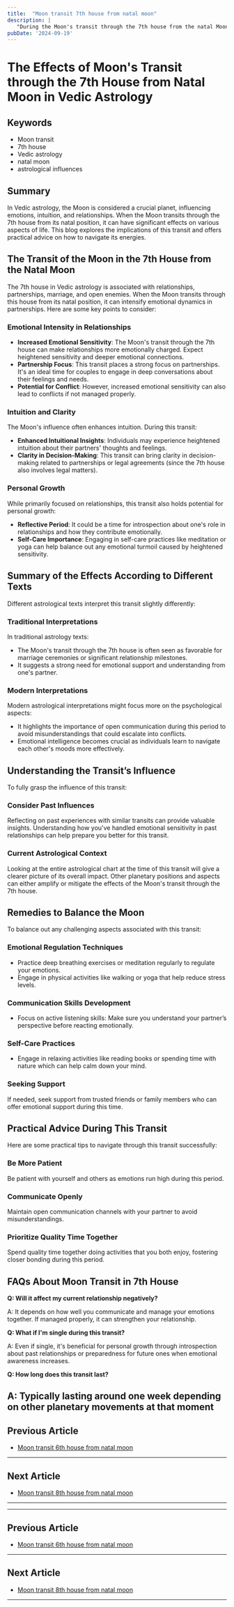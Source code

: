 ```yaml
---
title:  "Moon transit 7th house from natal moon"
description: |
   "During the Moon's transit through the 7th house from the natal Moon
pubDate: '2024-09-19'
---
```


# The Effects of Moon's Transit through the 7th House from Natal Moon in Vedic Astrology

## Keywords
- Moon transit
- 7th house
- Vedic astrology
- natal moon
- astrological influences

## Summary
In Vedic astrology, the Moon is considered a crucial planet, influencing emotions, intuition, and relationships. When the Moon transits through the 7th house from its natal position, it can have significant effects on various aspects of life. This blog explores the implications of this transit and offers practical advice on how to navigate its energies.

## The Transit of the Moon in the 7th House from the Natal Moon

The 7th house in Vedic astrology is associated with relationships, partnerships, marriage, and open enemies. When the Moon transits through this house from its natal position, it can intensify emotional dynamics in partnerships. Here are some key points to consider:

### Emotional Intensity in Relationships
- **Increased Emotional Sensitivity**: The Moon's transit through the 7th house can make relationships more emotionally charged. Expect heightened sensitivity and deeper emotional connections.
- **Partnership Focus**: This transit places a strong focus on partnerships. It's an ideal time for couples to engage in deep conversations about their feelings and needs.
- **Potential for Conflict**: However, increased emotional sensitivity can also lead to conflicts if not managed properly.

### Intuition and Clarity
The Moon's influence often enhances intuition. During this transit:
- **Enhanced Intuitional Insights**: Individuals may experience heightened intuition about their partners' thoughts and feelings.
- **Clarity in Decision-Making**: This transit can bring clarity in decision-making related to partnerships or legal agreements (since the 7th house also involves legal matters).

### Personal Growth
While primarily focused on relationships, this transit also holds potential for personal growth:
- **Reflective Period**: It could be a time for introspection about one's role in relationships and how they contribute emotionally.
- **Self-Care Importance**: Engaging in self-care practices like meditation or yoga can help balance out any emotional turmoil caused by heightened sensitivity.

## Summary of the Effects According to Different Texts

Different astrological texts interpret this transit slightly differently:

### Traditional Interpretations
In traditional astrology texts:
- The Moon's transit through the 7th house is often seen as favorable for marriage ceremonies or significant relationship milestones.
- It suggests a strong need for emotional support and understanding from one's partner.

### Modern Interpretations
Modern astrological interpretations might focus more on the psychological aspects:
- It highlights the importance of open communication during this period to avoid misunderstandings that could escalate into conflicts.
- Emotional intelligence becomes crucial as individuals learn to navigate each other's moods more effectively.

## Understanding the Transit’s Influence

To fully grasp the influence of this transit:

### Consider Past Influences
Reflecting on past experiences with similar transits can provide valuable insights. Understanding how you've handled emotional sensitivity in past relationships can help prepare you better for this transit.

### Current Astrological Context
Looking at the entire astrological chart at the time of this transit will give a clearer picture of its overall impact. Other planetary positions and aspects can either amplify or mitigate the effects of the Moon's transit through the 7th house.

## Remedies to Balance the Moon

To balance out any challenging aspects associated with this transit:

### Emotional Regulation Techniques
- Practice deep breathing exercises or meditation regularly to regulate your emotions.
- Engage in physical activities like walking or yoga that help reduce stress levels.

### Communication Skills Development
- Focus on active listening skills: Make sure you understand your partner’s perspective before reacting emotionally.
  
### Self-Care Practices
  
- Engage in relaxing activities like reading books or spending time with nature which can help calm down your mind.

### Seeking Support

If needed, seek support from trusted friends or family members who can offer emotional support during this time.

## Practical Advice During This Transit

Here are some practical tips to navigate through this transit successfully:

### Be More Patient

Be patient with yourself and others as emotions run high during this period.

### Communicate Openly

Maintain open communication channels with your partner to avoid misunderstandings.

### Prioritize Quality Time Together

Spend quality time together doing activities that you both enjoy, fostering closer bonding during this period.


## FAQs About Moon Transit in 7th House

**Q: Will it affect my current relationship negatively?**

A: It depends on how well you communicate and manage your emotions together. If managed properly, it can strengthen your relationship.

**Q: What if I'm single during this transit?**

A: Even if single, it's beneficial for personal growth through introspection about past relationships or preparedness for future ones when emotional awareness increases.

**Q: How long does this transit last?**

A: Typically lasting around one week depending on other planetary movements at that moment
---

## Previous Article
- [Moon transit 6th house from natal moon](200106_Moon_transit_6th_house_from_natal_moon.md)

---

## Next Article
- [Moon transit 8th house from natal moon](200108_Moon_transit_8th_house_from_natal_moon.md)

---
---

## Previous Article
- [Moon transit 6th house from natal moon](200106_Moon_transit_6th_house_from_natal_moon.md)

---

## Next Article
- [Moon transit 8th house from natal moon](200108_Moon_transit_8th_house_from_natal_moon.md)

---

